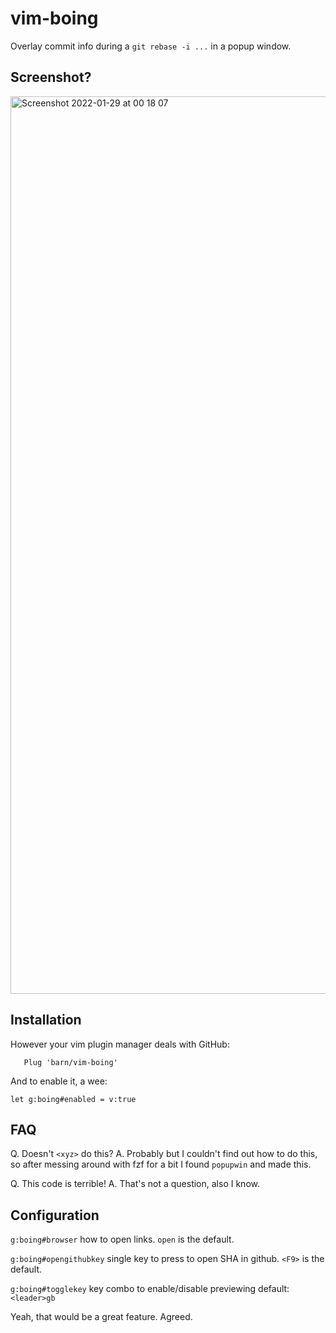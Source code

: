 # vim-boing

Overlay commit info during a `git rebase -i ...` in a popup window.

## Screenshot?

<img width="1436" alt="Screenshot 2022-01-29 at 00 18 07" src="https://user-images.githubusercontent.com/39111/151653632-d26928b3-c53a-49d6-84d2-e29dfae72c9f.png">

## Installation

However your vim plugin manager deals with GitHub:

```vimrc
   Plug 'barn/vim-boing'
```

And to enable it, a wee:

```vimrc
let g:boing#enabled = v:true
```

## FAQ

Q. Doesn't `<xyz>` do this?
A. Probably but I couldn't find out how to do this, so after messing around with fzf for a bit I found `popupwin` and made this.

Q. This code is terrible!
A. That's not a question, also I know.

## Configuration

`g:boing#browser` how to open links. `open` is the default.

`g:boing#opengithubkey` single key to press to open SHA in github. `<F9>` is the default.

`g:boing#togglekey` key combo to enable/disable previewing default: `<leader>gb`

Yeah, that would be a great feature. Agreed.
